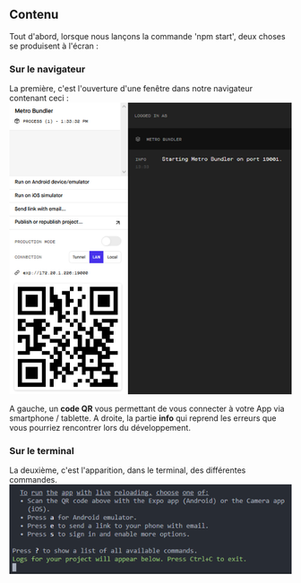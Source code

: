 ## Contenu
Tout d'abord, lorsque nous lançons la commande 'npm start', deux choses se produisent à l'écran :

### Sur le navigateur
La première, c'est l'ouverture d'une fenêtre dans notre navigateur contenant ceci : 
![image qr-code-web](../assets/img/qr-code-web.png)

A gauche, un **code QR** vous permettant de vous connecter à votre App via smartphone / tablette. 
A droite, la partie **info** qui reprend les erreurs que vous pourriez rencontrer lors du développement.

### Sur le terminal
La deuxième, c'est l'apparition, dans le terminal, des différentes commandes.
![image commands](../assets/img/commands.png)